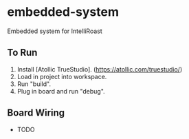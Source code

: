 # embedded-system
Embedded system for IntelliRoast

## To Run
1. Install [Atollic TrueStudio]. (https://atollic.com/truestudio/)
2. Load in project into workspace. 
3. Run "build".
4. Plug in board and run "debug".

## Board Wiring
* TODO
